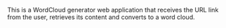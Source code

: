 This is a WordCloud generator web application that receives the URL link from the user, retrieves its content and converts to a word cloud.
